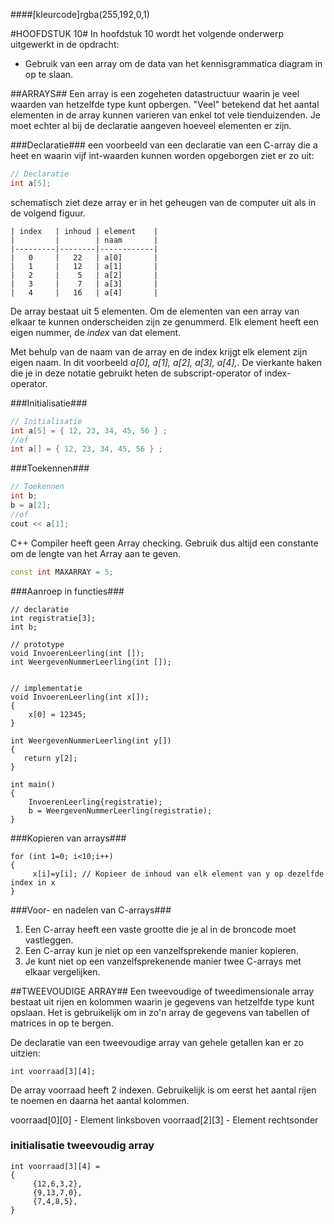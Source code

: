 ####[kleurcode]rgba(255,192,0,1)

#HOOFDSTUK 10#
In hoofdstuk 10 wordt het volgende onderwerp uitgewerkt in de opdracht:
- Gebruik van een array om de data van het kennisgrammatica diagram in op te slaan.


##ARRAYS##
Een array is een zogeheten datastructuur waarin je veel waarden van hetzelfde type kunt opbergen. "Veel" betekend dat het aantal elementen in de array kunnen varieren van enkel tot vele tienduizenden.
Je moet echter al bij de declaratie aangeven hoeveel elementen er zijn. 

###Declaratie###
een voorbeeld van een declaratie van een C-array die a heet en waarin vijf int-waarden kunnen worden opgeborgen ziet er zo uit:

``` C++
// Declaratie
int a[5];
```
schematisch ziet deze array er in het geheugen van de computer uit als in de volgend figuur.

```
| index   | inhoud | element    |
|         |        | naam       |
|---------|--------|------------|
|   0     |   22   | a[0]       |
|   1     |   12   | a[1]       | 
|   2     |    5   | a[2]       |
|   3     |    7   | a[3]       |
|   4     |   16   | a[4]       |
```
De array bestaat uit 5 elementen. Om de elementen van een array van elkaar te kunnen onderscheiden zijn ze genummerd. Elk element heeft een eigen nummer, de *index* van dat element. 

Met behulp van de naam van de array en de index krijgt elk element zijn eigen naam. In dit voorbeeld *a[0], a[1], a[2], a[3], a[4],*. De vierkante haken die je in deze notatie gebruikt heten de subscript-operator of index-operator.

###Initialisatie###
``` C++
// Initialisatie
int a[5] = { 12, 23, 34, 45, 56 } ;
//of
int a[] = { 12, 23, 34, 45, 56 } ;
```

###Toekennen###
``` C++
// Toekennen
int b;
b = a[2];
//of
cout << a[1];
```
C++ Compiler heeft geen Array checking. Gebruik dus altijd een constante om de lengte van het Array aan te geven.

``` C++
const int MAXARRAY = 5;
```

###Aanroep in functies###
```
// declaratie
int registratie[3];
int b;

// prototype
void InvoerenLeerling(int []);
int WeergevenNummerLeerling(int []);


// implementatie
void InvoerenLeerling(int x[]);
{
    x[0] = 12345;
}

int WeergevenNummerLeerling(int y[])
{
   return y[2];
}

int main()
{
    InvoerenLeerling{registratie);
    b = WeergevenNummerLeerling(registratie);
}
```
###Kopieren van arrays###
```
for (int 1=0; i<10;i++)
{
     x[i]=y[i]; // Kopieer de inhoud van elk element van y op dezelfde index in x
}
```


###Voor- en nadelen van C-arrays###
1. Een C-array heeft een vaste grootte die je al in de broncode moet vastleggen.
2. Een C-array kun je niet op een vanzelfsprekende manier kopieren.
3. Je kunt niet op een vanzelfsprekenende manier twee C-arrays met elkaar vergelijken.


##TWEEVOUDIGE ARRAY##
Een tweevoudige of tweedimensionale array bestaat uit rijen en kolommen  waarin je gegevens van hetzelfde type kunt opslaan. Het is gebruikelijk om in zo'n array de gegevens van tabellen of matrices in op te bergen.

De declaratie van een tweevoudige array van gehele getallen kan er zo uitzien:

```
int voorraad[3][4];
```
De array voorraad heeft 2 indexen. Gebruikelijk is om eerst het aantal rijen te noemen en daarna het aantal kolommen.

voorraad[0][0] - Element linksboven
voorraad[2][3] - Element rechtsonder

### initialisatie tweevoudig array ###

```
int voorraad[3][4] =
{
     {12,6,3,2},
     {9,13,7,0},
     {7,4,8,5},
}
```

